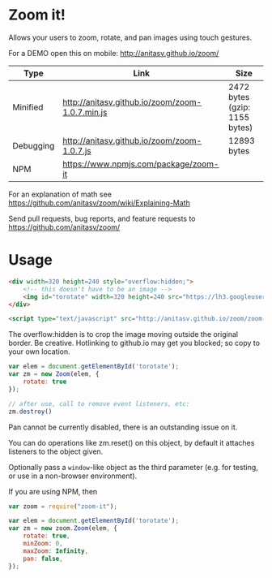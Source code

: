 # Zoom it!
Allows your users to zoom, rotate, and pan images using touch gestures.

For a DEMO open this on mobile: http://anitasv.github.io/zoom/

Type| Link | Size
-|-|-
Minified | http://anitasv.github.io/zoom/zoom-1.0.7.min.js | 2472 bytes (gzip: 1155 bytes)
Debugging | http://anitasv.github.io/zoom/zoom-1.0.7.js | 12893 bytes
NPM | https://www.npmjs.com/package/zoom-it | 

For an explanation of math see https://github.com/anitasv/zoom/wiki/Explaining-Math

Send pull requests, bug reports, and feature requests to https://github.com/anitasv/zoom/

# Usage

```html
<div width=320 height=240 style="overflow:hidden;">
    <!-- this doesn't have to be an image -->
    <img id="torotate" width=320 height=240 src="https://lh3.googleusercontent.com/w33i78Rt0j4GHr7SA1luYtBAtmC1DmRHwobUcK1wCKivA_u4VczsDw0CweLmJpUwFRUs=w1920-h1200-no">
</div>

<script type="text/javascript" src="http://anitasv.github.io/zoom/zoom-1.0.7.min.js"> </script>
```

The overflow:hidden is to crop the image moving outside the original border. Be creative. Hotlinking to github.io may get you blocked; so copy to your own location.

```js
var elem = document.getElementById('torotate');
var zm = new Zoom(elem, {
    rotate: true
});

// after use, call to remove event listeners, etc:
zm.destroy()

```
Pan cannot be currently disabled, there is an outstanding issue on it.

You can do operations like zm.reset() on this object, by default it attaches listeners to the object given.

Optionally pass a `window`-like object as the third parameter (e.g. for testing,
or use in a non-browser environment).

If you are using NPM, then

```js
var zoom = require("zoom-it");

var elem = document.getElementById('torotate');
var zm = new zoom.Zoom(elem, {
    rotate: true,
    minZoom: 0,
    maxZoom: Infinity,
    pan: false,
});

```
